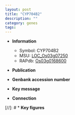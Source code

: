 ```yaml
---
layout: post
title: "CYP704B2"
description: ""
category: genes
tags: 
---
```


* **Information**  
    + Symbol: CYP704B2  
    + MSU: [LOC_Os03g07250](http://rice.uga.edu/cgi-bin/ORF_infopage.cgi?orf=LOC_Os03g07250)  
    + RAPdb: [Os03g0168600](http://rapdb.dna.affrc.go.jp/viewer/gbrowse_details/irgsp1?name=Os03g0168600)  

* **Publication**  

* **Genbank accession number**  

* **Key message**  

* **Connection**  

[//]: # * **Key figures**  


